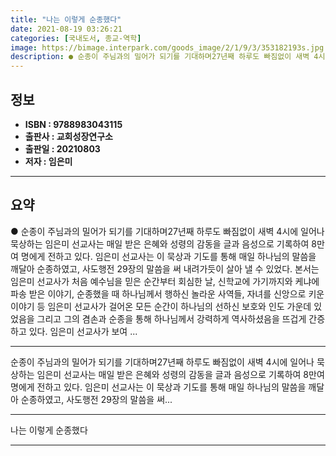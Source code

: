 ```yaml
---
title: "나는 이렇게 순종했다"
date: 2021-08-19 03:26:21
categories: [국내도서, 종교-역학]
image: https://bimage.interpark.com/goods_image/2/1/9/3/353182193s.jpg
description: ● 순종이 주님과의 밀어가 되기를 기대하며27년째 하루도 빠짐없이 새벽 4시에 일어나 묵상하는 임은미 선교사는 매일 받은 은혜와 성령의 감동을 글과 음성으로 기록하여 8만여 명에게 전하고 있다. 임은미 선교사는 이 묵상과 기도를 통해 매일 하나님의 말씀을 깨달아 순종하였고, 사도행전
---
```


## **정보**

- **ISBN : 9788983043115**
- **출판사 : 교회성장연구소**
- **출판일 : 20210803**
- **저자 : 임은미**

------



## **요약**

●  순종이 주님과의 밀어가 되기를 기대하며27년째 하루도 빠짐없이 새벽 4시에 일어나 묵상하는 임은미 선교사는 매일 받은 은혜와 성령의 감동을 글과 음성으로 기록하여 8만여 명에게 전하고 있다. 임은미 선교사는 이 묵상과 기도를 통해 매일 하나님의 말씀을 깨달아 순종하였고, 사도행전 29장의 말씀을 써 내려가듯이 살아 낼 수 있었다. 본서는 임은미 선교사가 처음 예수님을 믿은 순간부터 회심한 날, 신학교에 가기까지와 케냐에 파송 받은 이야기, 순종했을 때 하나님께서 행하신 놀라운 사역들, 자녀를 신앙으로 키운 이야기 등 임은미 선교사가 걸어온 모든 순간이 하나님의 선하신 보호와 인도 가운데 있었음을 그리고 그의 겸손과 순종을 통해 하나님께서 강력하게 역사하셨음을 뜨겁게 간증하고 있다. 임은미 선교사가 보여 ...

------

순종이 주님과의 밀어가 되기를 기대하며27년째 하루도 빠짐없이 새벽 4시에 일어나 묵상하는 임은미 선교사는 매일 받은 은혜와 성령의 감동을 글과 음성으로 기록하여 8만여 명에게 전하고 있다. 임은미 선교사는 이 묵상과 기도를 통해 매일 하나님의 말씀을 깨달아 순종하였고, 사도행전 29장의 말씀을 써... 

------


나는 이렇게 순종했다 

------


